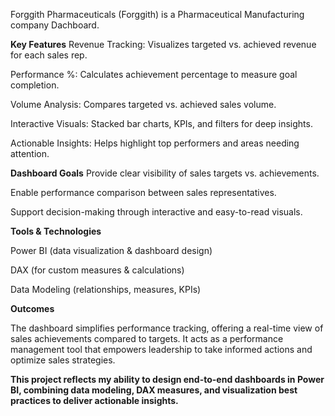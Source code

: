 Forggith Pharmaceuticals (Forggith) is a Pharmaceutical Manufacturing company Dachboard. 

**Key Features**
Revenue Tracking: Visualizes targeted vs. achieved revenue for each sales rep.

Performance %: Calculates achievement percentage to measure goal completion.

Volume Analysis: Compares targeted vs. achieved sales volume.

Interactive Visuals: Stacked bar charts, KPIs, and filters for deep insights.

Actionable Insights: Helps highlight top performers and areas needing attention.

**Dashboard Goals**
Provide clear visibility of sales targets vs. achievements.

Enable performance comparison between sales representatives.

Support decision-making through interactive and easy-to-read visuals.

**Tools & Technologies**

Power BI (data visualization & dashboard design)

DAX (for custom measures & calculations)

Data Modeling (relationships, measures, KPIs)

**Outcomes**

The dashboard simplifies performance tracking, offering a real-time view of sales achievements compared to targets. 
It acts as a performance management tool that empowers leadership to take informed actions and optimize sales strategies.

**This project reflects my ability to design end-to-end dashboards in Power BI, combining data modeling, DAX measures, and visualization best practices to deliver actionable insights.** 



